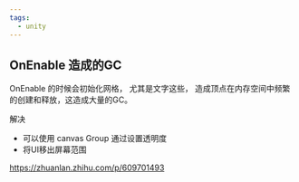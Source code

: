 ```yaml
---
tags:
  - unity
---
```

## OnEnable 造成的GC

OnEnable 的时候会初始化网格， 尤其是文字这些， 造成顶点在内存空间中频繁的创建和释放，这造成大量的GC。

解决
- 可以使用 canvas Group 通过设置透明度
- 将UI移出屏幕范围

https://zhuanlan.zhihu.com/p/609701493
